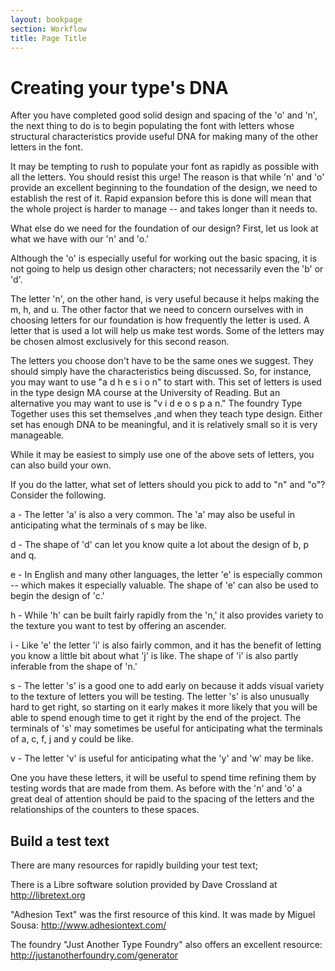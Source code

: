 ```yaml
---
layout: bookpage
section: Workflow
title: Page Title
---
```

<h1>Creating your type's DNA</h1>

After you have completed good solid design and spacing of the 'o' and 'n', the next thing to do is to begin populating the font with letters whose structural characteristics provide useful DNA for making many of the other letters in the font.

It may be tempting to rush to populate your font as rapidly as possible with all the letters. You should resist this urge! The reason is that while 'n' and 'o' provide an excellent beginning to the foundation of the design, we need to establish the rest of it. Rapid expansion before this is done will mean that the whole project is harder to manage -- and takes longer than it needs to.

What else do we need for the foundation of our design? First, let us look at what we have with our 'n' and 'o.'

Although the 'o' is especially useful for working out the basic spacing, it is not going to help us design other characters; not necessarily even the 'b' or 'd'.

The letter 'n', on the other hand, is very useful because it helps making the m, h, and u. The other factor that we need to concern ourselves with in choosing letters for our foundation is how frequently the letter is used. A letter that is used a lot will help us make test words. Some of the letters may be chosen almost exclusively for this second reason.

The letters you choose don't have to be the same ones we suggest. They should simply have the characteristics being discussed. So, for instance, you may want to use "a d h e s i o n" to start with. This set of letters is used in the type design MA course at the University of Reading. But an alternative you may want to use is "v i d e o s p a n." The foundry Type Together uses this set themselves ,and when they teach type design. Either set has enough DNA to be meaningful, and it is relatively small so it is very manageable.

While it may be easiest to simply use one of the above sets of letters, you can also build your own.

If you do the latter, what set of letters should you pick to add to "n" and "o"? Consider the following.

a - The letter 'a' is also a very common. The 'a' may also be useful in anticipating what the terminals of s may be like.

d - The shape of 'd' can let you know quite a lot about the design of b, p and q.

e - In English and many other languages, the letter 'e' is especially common -- which makes it especially valuable. The shape of 'e' can also be used to begin the design of 'c.'

h - While 'h' can be built fairly rapidly from the 'n,' it also provides variety to the texture you want to test by offering an ascender.

i - Like 'e' the letter 'i' is also fairly common, and it has the benefit of letting you know a little bit about what 'j' is like. The shape of 'i' is also partly inferable from the shape of 'n.'

s - The letter 's' is a good one to add early on because it adds visual variety to the texture of letters you will be testing. The letter 's' is also unusually hard to get right, so starting on it early makes it more likely that you will be able to spend enough time to get it right by the end of the project. The terminals of 's' may sometimes be useful for anticipating what the terminals of a, c, f, j and y could be like.

v - The letter 'v' is useful for anticipating what the 'y' and 'w' may be like.

One you have these letters, it will be useful to spend time refining them by testing words that are made from them. As before with the 'n' and 'o' a great deal of attention should be paid to the spacing of the letters and the relationships of the counters to these spaces.

## Build a test text

There are many resources for rapidly building your test text;

There is a Libre software solution provided by Dave Crossland at <a href="http://libretext.org/">http://libretext.org</a>

"Adhesion Text" was the first resource of this kind. It was made by Miguel Sousa: <a href="http://www.adhesiontext.com/">http://www.adhesiontext.com/</a>

The foundry "Just Another Type Foundry" also offers an excellent resource: <a href="http://justanotherfoundry.com/generator">http://justanotherfoundry.com/generator</a></p>